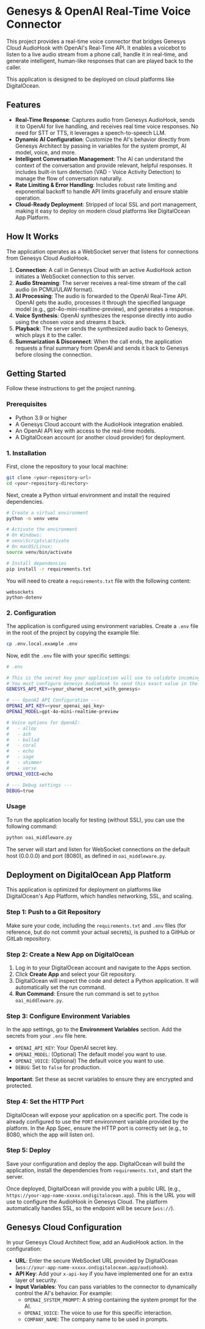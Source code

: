 # Genesys & OpenAI Real-Time Voice Connector

This project provides a real-time voice connector that bridges Genesys Cloud AudioHook with OpenAI's Real-Time API. It enables a voicebot to listen to a live audio stream from a phone call, handle it in real-time, and generate intelligent, human-like responses that can are played back to the caller.

This application is designed to be deployed on cloud platforms like DigitalOcean.

## Features

- **Real-Time Response**: Captures audio from Genesys AudioHook, sends it to OpenAI for live handling, and receives real time voice responses. No need for STT or TTS, it leverages a speech-to-speech LLM.
- **Dynamic AI Configuration**: Customize the AI's behavior directly from Genesys Architect by passing in variables for the system prompt, AI model, voice, and more.
- **Intelligent Conversation Management**: The AI can understand the context of the conversation and provide relevant, helpful responses. It includes built-in turn detection (VAD - Voice Activity Detection) to manage the flow of conversation naturally.
- **Rate Limiting & Error Handling**: Includes robust rate limiting and exponential backoff to handle API limits gracefully and ensure stable operation.
- **Cloud-Ready Deployment**: Stripped of local SSL and port management, making it easy to deploy on modern cloud platforms like DigitalOcean App Platform.

## How It Works

The application operates as a WebSocket server that listens for connections from Genesys Cloud AudioHook.

1. **Connection**: A call in Genesys Cloud with an active AudioHook action initiates a WebSocket connection to this server.
2. **Audio Streaming**: The server receives a real-time stream of the call audio (in PCMU/ULAW format).
3. **AI Processing**: The audio is forwarded to the OpenAI Real-Time API. OpenAI gets the audio, processes it through the specified language model (e.g., gpt-4o-mini-realtime-preview), and generates a response.
4. **Voice Synthesis**: OpenAI synthesizes the response directly into audio using the chosen voice and streams it back.
5. **Playback**: The server sends the synthesized audio back to Genesys, which plays it to the caller.
6. **Summarization & Disconnect**: When the call ends, the application requests a final summary from OpenAI and sends it back to Genesys before closing the connection.

## Getting Started

Follow these instructions to get the project running.

### Prerequisites

- Python 3.9 or higher
- A Genesys Cloud account with the AudioHook integration enabled.
- An OpenAI API key with access to the real-time models.
- A DigitalOcean account (or another cloud provider) for deployment.

### 1. Installation

First, clone the repository to your local machine:

```bash
git clone <your-repository-url>
cd <your-repository-directory>
```

Next, create a Python virtual environment and install the required dependencies.

```bash
# Create a virtual environment
python -m venv venv

# Activate the environment
# On Windows:
# venv\Scripts\activate
# On macOS/Linux:
source venv/bin/activate

# Install dependencies
pip install -r requirements.txt
```

You will need to create a `requirements.txt` file with the following content:

```
websockets
python-dotenv
```

### 2. Configuration

The application is configured using environment variables. Create a `.env` file in the root of the project by copying the example file:

```bash
cp .env.local.example .env
```

Now, edit the `.env` file with your specific settings:

```bash
# .env

# This is the secret key your application will use to validate incoming connections from Genesys.
# You must configure Genesys AudioHook to send this exact value in the 'x-api-key' header.
GENESYS_API_KEY=<your_shared_secret_with_genesys>

# --- OpenAI API Configuration ---
OPENAI_API_KEY=<your_openai_api_key>
OPENAI_MODEL=gpt-4o-mini-realtime-preview

# Voice options for OpenAI:
#   - alloy
#   - ash
#   - ballad
#   - coral
#   - echo
#   - sage
#   - shimmer
#   - verse
OPENAI_VOICE=echo

# --- Debug settings ---
DEBUG=true
```

### Usage

To run the application locally for testing (without SSL), you can use the following command:

```bash
python oai_middleware.py
```

The server will start and listen for WebSocket connections on the default host (0.0.0.0) and port (8080), as defined in `oai_middleware.py`.

## Deployment on DigitalOcean App Platform

This application is optimized for deployment on platforms like DigitalOcean's App Platform, which handles networking, SSL, and scaling.

### Step 1: Push to a Git Repository

Make sure your code, including the `requirements.txt` and `.env` files (for reference, but do not commit your actual secrets), is pushed to a GitHub or GitLab repository.

### Step 2: Create a New App on DigitalOcean

1. Log in to your DigitalOcean account and navigate to the Apps section.
2. Click **Create App** and select your Git repository.
3. DigitalOcean will inspect the code and detect a Python application. It will automatically set the run command.
4. **Run Command**: Ensure the run command is set to `python oai_middleware.py`.

### Step 3: Configure Environment Variables

In the app settings, go to the **Environment Variables** section. Add the secrets from your `.env` file here.

- `OPENAI_API_KEY`: Your OpenAI secret key.
- `OPENAI_MODEL`: (Optional) The default model you want to use.
- `OPENAI_VOICE`: (Optional) The default voice you want to use.
- `DEBUG`: Set to `false` for production.

**Important**: Set these as secret variables to ensure they are encrypted and protected.

### Step 4: Set the HTTP Port

DigitalOcean will expose your application on a specific port. The code is already configured to use the `PORT` environment variable provided by the platform. In the App Spec, ensure the HTTP port is correctly set (e.g., to 8080, which the app will listen on).

### Step 5: Deploy

Save your configuration and deploy the app. DigitalOcean will build the application, install the dependencies from `requirements.txt`, and start the server.

Once deployed, DigitalOcean will provide you with a public URL (e.g., `https://your-app-name-xxxxx.ondigitalocean.app`). This is the URL you will use to configure the AudioHook in Genesys Cloud. The platform automatically handles SSL, so the endpoint will be secure (`wss://`).

## Genesys Cloud Configuration

In your Genesys Cloud Architect flow, add an AudioHook action. In the configuration:

- **URL**: Enter the secure WebSocket URL provided by DigitalOcean (`wss://your-app-name-xxxxx.ondigitalocean.app/audiohook`).
- **API Key**: Add your `x-api-key` if you have implemented one for an extra layer of security.
- **Input Variables**: You can pass variables to the connector to dynamically control the AI's behavior. For example:
  - `OPENAI_SYSTEM_PROMPT`: A string containing the system prompt for the AI.
  - `OPENAI_VOICE`: The voice to use for this specific interaction.
  - `COMPANY_NAME`: The company name to be used in prompts.
